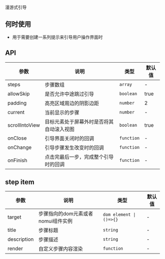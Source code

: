 漫游式引导

## 何时使用

- 用于需要创建一系列提示来引导用户操作界面时

## API

| 参数          | 说明             | 类型                          | 默认值 |
| ------------- | ---------------- | ----------------------------- | ------ |
| steps          | 步骤数组         | `array`                      | -      |
| allowSkip          | 是否允许中途跳过引导         | `boolean`                      | true      |
| padding          | 高亮区域周边的阴影边距           | `number`                      | 2      |
| current          | 当前显示的步骤           | `number`                      | -      |
| scrollIntoView          | 目标元素处于屏幕外时是否将其自动滚入视图           | `boolean`                      | true      |
| onClose          | 引导界面关闭时的回调           | `function`                      | -      |
| onChange          | 引导步骤发生改变时的回调           | `function`                      | -      |
| onFinish          | 点击完最后一步，完成整个引导时的回调           | `function`                      | -      |



## step item

| 参数          | 说明             | 类型                          | 默认值 |
| ------------- | ---------------- | ----------------------------- | ------ |
| target          | 步骤指向的dom元素或者nomui组件实例         | `dom element \| ()=>{}`                      | -      |
| title          | 步骤标题         | `string`                      | -      |
| description          | 步骤描述           | `string`                      | -      |
| render          | 自定义步骤内容渲染           | `function`                      | -      |
